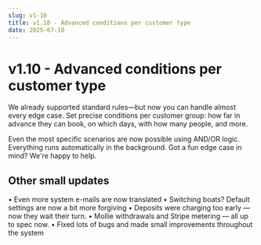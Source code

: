 ```yaml
---
slug: v1-10
title: v1.10 - Advanced conditions per customer type
date: 2025-07-10
---
```


# v1.10 - Advanced conditions per customer type


We already supported standard rules—but now you can handle almost every edge case. Set precise conditions per customer group: how far in advance they can book, on which days, with how many people, and more.

Even the most specific scenarios are now possible using AND/OR logic. Everything runs automatically in the background. Got a fun edge case in mind? We're happy to help.

## Other small updates

• Even more system e-mails are now translated
• Switching boats? Default settings are now a bit more forgiving
• Deposits were charging too early — now they wait their turn.
• Mollie withdrawals and Stripe metering — all up to spec now.
• Fixed lots of bugs and made small improvements throughout the system
